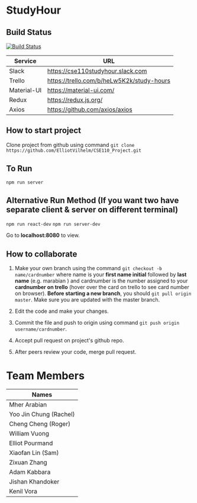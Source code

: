 # StudyHour
## Build Status
[![Build
Status](https://travis-ci.org/ElliotVilhelm/StudyHour.svg?branch=master)](https://travis-ci.org/ElliotVilhelm/StudyHour)

| Service | URL |
|-----|-----|
| Slack | https://cse110studyhour.slack.com |
| Trello | https://trello.com/b/heLw5K2k/study-hours |
| Material-UI | https://material-ui.com/ |
| Redux | https://redux.js.org/ |
| Axios | https://github.com/axios/axios |

## How to start project
Clone project from github using command `git clone https://github.com/ElliotVilhelm/CSE110_Project.git`

To Run
--
`npm run server`

Alternative Run Method (If you want two have separate client & server on different terminal)
--
`npm run react-dev`
`npm run server-dev`

Go to **localhost:8080** to view.


## How to collaborate
1. Make your own branch using the command `git checkout -b name/cardnumber` where name is your **first name initial** followed by **last name** (e.g. marabian ) and cardnumber is the number assigned to your **cardnumber on trello** (hover over the card on trello to see card number on browser). **Before starting a new branch**, you should
`git pull origin master`. Make sure you are updated with the master branch.

2. Edit the code and make your changes.

3. Commit the file and push to origin using command `git push origin username/cardnumber`.

4. Accept pull request on project's github repo.

5. After peers review your code, merge pull request.

# Team Members



| Names                  |
|------------------------|
| Mher Arabian           |
| Yoo Jin Chung (Rachel) |
| Cheng Cheng (Roger)    |
| William Vuong          |
| Elliot Pourmand        |
| Xiaofan Lin (Sam)      |
| Zixuan Zhang           |
| Adam Kabbara           |
| Jishan Khandoker       |
| Kenil Vora             |

